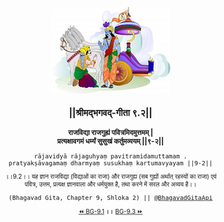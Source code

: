 <center><img src="../../asset/BG.png" alt="#API #bhagavadgitaapi #slok #nodejs #js #api #gitaapi #krishna #hinduism #vedic #ISKCON #shreemadbhagavadgita #technology"/>
<h2>||श्रीमद्‍भगवद्‍-गीता ९.२||</h2>
<h3>राजविद्या राजगुह्यं पवित्रमिदमुत्तमम् |<br/>प्रत्यक्षावगमं धर्म्यं सुसुखं कर्तुमव्ययम् ||९-२||</h3>
<pre>rājavidyā rājaguhyaṃ pavitramidamuttamam .<br/>pratyakṣāvagamaṃ dharmyaṃ susukhaṃ kartumavyayam ||9-2||</pre>
<p>।।9.2।। यह ज्ञान राजविद्या (विद्याओं का राजा) और राजगुह्य (सब गुह्यों अर्थात् रहस्यों का राजा) एवं पवित्र, उत्तम, प्रत्यक्ष ज्ञानवाला और धर्मयुक्त है, तथा करने में सरल और अव्यय है।।</p>
<pre>(Bhagavad Gita, Chapter 9, Shloka 2) || <a href="https://twitter.com/bhagavadgitaapi">@BhagavadGitaApi</a></pre><a href="../../9/1">⏪  BG-9.1</a><b>        ।।        </b><a href="../../9/3">BG-9.3  ⏩</a></center>
